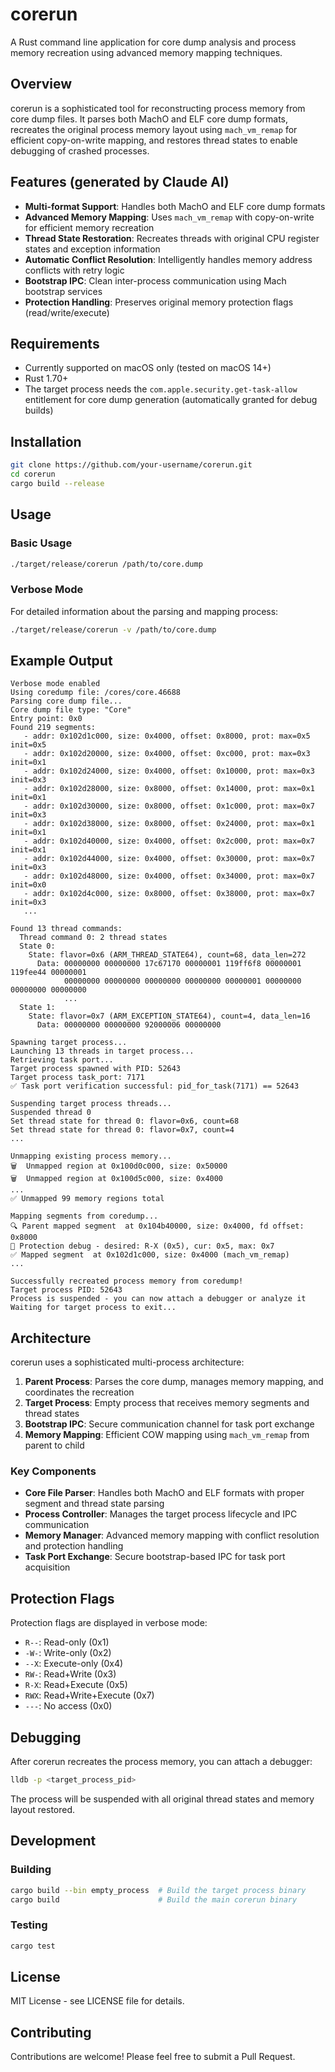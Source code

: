 # corerun

A Rust command line application for core dump analysis and process memory recreation using advanced memory mapping techniques.

## Overview

corerun is a sophisticated tool for reconstructing process memory from core dump files. It parses both MachO and ELF core dump formats, recreates the original process memory layout using `mach_vm_remap` for efficient copy-on-write mapping, and restores thread states to enable debugging of crashed processes.

## Features (generated by Claude AI)

- **Multi-format Support**: Handles both MachO and ELF core dump formats
- **Advanced Memory Mapping**: Uses `mach_vm_remap` with copy-on-write for efficient memory recreation
- **Thread State Restoration**: Recreates threads with original CPU register states and exception information
- **Automatic Conflict Resolution**: Intelligently handles memory address conflicts with retry logic
- **Bootstrap IPC**: Clean inter-process communication using Mach bootstrap services
- **Protection Handling**: Preserves original memory protection flags (read/write/execute)

## Requirements

- Currently supported on macOS only (tested on macOS 14+)
- Rust 1.70+
- The target process needs the `com.apple.security.get-task-allow` entitlement for core dump generation (automatically granted for debug builds)

## Installation

```bash
git clone https://github.com/your-username/corerun.git
cd corerun
cargo build --release
```

## Usage

### Basic Usage

```bash
./target/release/corerun /path/to/core.dump
```

### Verbose Mode

For detailed information about the parsing and mapping process:

```bash
./target/release/corerun -v /path/to/core.dump
```

## Example Output

```
Verbose mode enabled
Using coredump file: /cores/core.46688
Parsing core dump file...
Core dump file type: "Core"
Entry point: 0x0
Found 219 segments:
   - addr: 0x102d1c000, size: 0x4000, offset: 0x8000, prot: max=0x5 init=0x5
   - addr: 0x102d20000, size: 0x4000, offset: 0xc000, prot: max=0x3 init=0x1
   - addr: 0x102d24000, size: 0x4000, offset: 0x10000, prot: max=0x3 init=0x3
   - addr: 0x102d28000, size: 0x8000, offset: 0x14000, prot: max=0x1 init=0x1
   - addr: 0x102d30000, size: 0x8000, offset: 0x1c000, prot: max=0x7 init=0x3
   - addr: 0x102d38000, size: 0x8000, offset: 0x24000, prot: max=0x1 init=0x1
   - addr: 0x102d40000, size: 0x4000, offset: 0x2c000, prot: max=0x7 init=0x1
   - addr: 0x102d44000, size: 0x4000, offset: 0x30000, prot: max=0x7 init=0x3
   - addr: 0x102d48000, size: 0x4000, offset: 0x34000, prot: max=0x7 init=0x0
   - addr: 0x102d4c000, size: 0x8000, offset: 0x38000, prot: max=0x7 init=0x3
   ...

Found 13 thread commands:
  Thread command 0: 2 thread states
  State 0:
    State: flavor=0x6 (ARM_THREAD_STATE64), count=68, data_len=272
      Data: 00000000 00000000 17c67170 00000001 119ff6f8 00000001 119fee44 00000001
            00000000 00000000 00000000 00000000 00000001 00000000 00000000 00000000
            ...
  State 1:
    State: flavor=0x7 (ARM_EXCEPTION_STATE64), count=4, data_len=16
      Data: 00000000 00000000 92000006 00000000

Spawning target process...
Launching 13 threads in target process...
Retrieving task port...
Target process spawned with PID: 52643
Target process task_port: 7171
✅ Task port verification successful: pid_for_task(7171) == 52643

Suspending target process threads...
Suspended thread 0
Set thread state for thread 0: flavor=0x6, count=68
Set thread state for thread 0: flavor=0x7, count=4
...

Unmapping existing process memory...
🗑️  Unmapped region at 0x100d0c000, size: 0x50000
🗑️  Unmapped region at 0x100d5c000, size: 0x4000
...
✅ Unmapped 99 memory regions total

Mapping segments from coredump...
🔍 Parent mapped segment  at 0x104b40000, size: 0x4000, fd offset: 0x8000
🔧 Protection debug - desired: R-X (0x5), cur: 0x5, max: 0x7
✅ Mapped segment  at 0x102d1c000, size: 0x4000 (mach_vm_remap)
...

Successfully recreated process memory from coredump!
Target process PID: 52643
Process is suspended - you can now attach a debugger or analyze it
Waiting for target process to exit...
```

## Architecture

corerun uses a sophisticated multi-process architecture:

1. **Parent Process**: Parses the core dump, manages memory mapping, and coordinates the recreation
2. **Target Process**: Empty process that receives memory segments and thread states
3. **Bootstrap IPC**: Secure communication channel for task port exchange
4. **Memory Mapping**: Efficient COW mapping using `mach_vm_remap` from parent to child

### Key Components

- **Core File Parser**: Handles both MachO and ELF formats with proper segment and thread state parsing
- **Process Controller**: Manages the target process lifecycle and IPC communication
- **Memory Manager**: Advanced memory mapping with conflict resolution and protection handling
- **Task Port Exchange**: Secure bootstrap-based IPC for task port acquisition

## Protection Flags

Protection flags are displayed in verbose mode:
- `R--`: Read-only (0x1)
- `-W-`: Write-only (0x2)
- `--X`: Execute-only (0x4)
- `RW-`: Read+Write (0x3)
- `R-X`: Read+Execute (0x5)
- `RWX`: Read+Write+Execute (0x7)
- `---`: No access (0x0)

## Debugging

After corerun recreates the process memory, you can attach a debugger:

```bash
lldb -p <target_process_pid>
```

The process will be suspended with all original thread states and memory layout restored.

## Development

### Building

```bash
cargo build --bin empty_process  # Build the target process binary
cargo build                      # Build the main corerun binary
```

### Testing

```bash
cargo test
```

## License

MIT License - see LICENSE file for details.

## Contributing

Contributions are welcome! Please feel free to submit a Pull Request.
